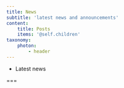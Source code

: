 ```yaml
---
title: News
subtitle: 'latest news and announcements'
content:
    title: Posts
    items: '@self.children'
taxonomy:
    photon:
        - header
---
```


- Latest news

===

